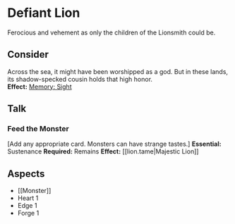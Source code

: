 # Defiant Lion
Ferocious and vehement as only the children of the Lionsmith could be.
## Consider
Across the sea, it might have been worshipped as a god. But in these lands, its shadow-specked cousin holds that high honor.<br>**Effect:** [Memory: Sight](https://uadaf.theevilroot.xyz/rowenarium/element/mem.sight)
## Talk
### Feed the Monster
\[Add any appropriate card. Monsters can have strange tastes.]
**Essential:** Sustenance
**Required:** Remains
**Effect:** [[lion.tame|Majestic Lion]]
## Aspects
- [[Monster]]
- Heart 1
- Edge 1
- Forge 1